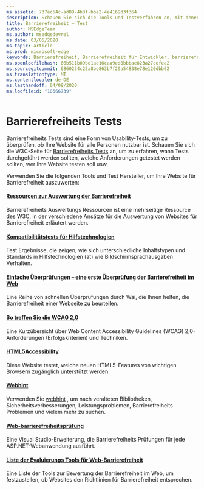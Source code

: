 ```yaml
---
ms.assetid: 737ac54c-ad89-4b3f-bbe2-4e4169d3f364
description: Schauen Sie sich die Tools und Testverfahren an, mit denen Sie die Barrierefreiheit einer Website bewerten können.
title: Barrierefreiheit – Test
author: MSEdgeTeam
ms.author: msedgedevrel
ms.date: 03/05/2020
ms.topic: article
ms.prod: microsoft-edge
keywords: Barrierefreiheit, Barrierefreiheit für Entwickler, barrierefreie Websites, Edge, Web-Entwicklung, Aria, Developer, UIA, UI-Automatisierung
ms.openlocfilehash: 66b511b09be1ae16caa9ed0bbbae823a27cefea2
ms.sourcegitcommit: 6860234c25a8be863b7f29a54838e78e120dbb62
ms.translationtype: MT
ms.contentlocale: de-DE
ms.lasthandoff: 04/09/2020
ms.locfileid: "10566739"
---
```

# Barrierefreiheits Tests
Barrierefreiheits Tests sind eine Form von Usability-Tests, um zu überprüfen, ob Ihre Website für alle Personen nutzbar ist. Schauen Sie sich die W3C-Seite für [Barrierefreiheits Tests](https://www.w3.org/wiki/Accessibility_testing) an, um zu erfahren, wann Tests durchgeführt werden sollten, welche Anforderungen getestet werden sollten, wer Ihre Website testen soll usw.

Verwenden Sie die folgenden Tools und Test Hersteller, um Ihre Website für Barrierefreiheit auszuwerten:

#### [Ressourcen zur Auswertung der Barrierefreiheit](https://www.w3.org/WAI/eval/Overview.html)
Barrierefreiheits Auswertungs Ressourcen ist eine mehrseitige Ressource des W3C, in der verschiedene Ansätze für die Auswertung von Websites für Barrierefreiheit erläutert werden.

#### [Kompatibilitätstests für Hilfstechnologien](http://www.powermapper.com/tests/)
Test Ergebnisse, die zeigen, wie sich unterschiedliche Inhaltstypen und Standards in Hilfstechnologien (at) wie Bildschirmsprachausgaben Verhalten.

#### [Einfache Überprüfungen – eine erste Überprüfung der Barrierefreiheit im Web](https://www.w3.org/WAI/eval/preliminary.html)
Eine Reihe von schnellen Überprüfungen durch Wai, die Ihnen helfen, die Barrierefreiheit einer Webseite zu beurteilen.

#### [So treffen Sie die WCAG 2,0](https://www.w3.org/WAI/WCAG20/quickref/)
Eine Kurzübersicht über Web Content Accessibility Guidelines (WCAG) 2,0-Anforderungen (Erfolgskriterien) und Techniken.

#### [HTML5Accessibility](https://html5accessibility.com)
Diese Website testet, welche neuen HTML5-Features von wichtigen Browsern zugänglich unterstützt werden. 

#### [Webhint](https://webhint.io/)
Verwenden Sie [webhint](https://webhint.io/) , um nach veralteten Bibliotheken, Sicherheitsverbesserungen, Leistungsproblemen, Barrierefreiheits Problemen und vielem mehr zu suchen.

#### [Web-barrierefreiheitsprüfung](https://visualstudiogallery.msdn.microsoft.com/3aabefab-1681-4fea-8f95-6a62e2f0f1ec)
Eine Visual Studio-Erweiterung, die Barrierefreiheits Prüfungen für jede ASP.NET-Webanwendung ausführt.

#### [Liste der Evaluierungs Tools für Web-Barrierefreiheit](https://www.w3.org/WAI/ER/tools/index.html)
Eine Liste der Tools zur Bewertung der Barrierefreiheit im Web, um festzustellen, ob Websites den Richtlinien für Barrierefreiheit entsprechen.

